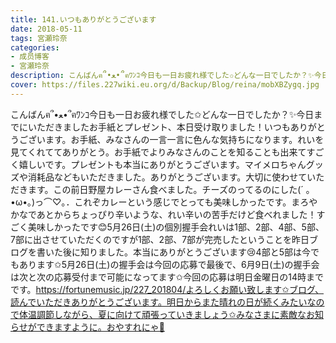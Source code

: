 ```yaml
---
title: 141.いつもありがとうございます
date: 2018-05-11
tags: 宮瀬玲奈
categories: 
- 成员博客
- 宮瀬玲奈
description: こんばんฅ՞•ﻌ•՞ฅﾜﾝｺ今日も一日お疲れ様でした✩どんな一日でしたか？✨今日までにいただきましたお手紙とプレゼント、本日受け取りました！いつもありがとうございます。お手紙、みなさんの一言一言に色んな気持ち...
cover: https://files.227wiki.eu.org/d/Backup/Blog/reina/mobXBZygq.jpg 
---
```


こんばんฅ՞•ﻌ•՞ฅﾜﾝｺ今日も一日お疲れ様でした✩どんな一日でしたか？✨今日までにいただきましたお手紙とプレゼント、本日受け取りました！いつもありがとうございます。お手紙、みなさんの一言一言に色んな気持ちになります。れいを見てくれててありがとう。お手紙でよりみなさんのことを知ることも出来てすごく嬉しいです。プレゼントも本当にありがとうございます。マイメロちゃんグッズや消耗品などもいただきました。ありがとうございます。大切に使わせていただきます。この前日野屋カレーさん食べました。チーズのってるのにした(´ ｡•ω•｡)っ⌒♡｡．これぞカレーという感じでとっても美味しかったです。まろやかなであとからちょっぴり辛いような、れい辛いの苦手だけど食べれました！すごく美味しかったです😊5月26日(土)の個別握手会れいは1部、2部、4部、5部、7部に出させていただくのですが1部、2部、7部が完売したということを昨日ブログを書いた後に知りました。本当にありがとうございます😢4部と5部は今でもあります✩5月26日(土)の握手会は今回の応募で最後で、6月9日(土)の握手会は次と次の応募受付まで可能になってます✩今回の応募は明日金曜日の14時までです。https://fortunemusic.jp/227_201804/よろしくお願い致します✩ブログ、読んでいただきありがとうございます。明日からまた晴れの日が続くみたいなので体温調節しながら、夏に向けて頑張っていきましょう✩みなさまに素敵なお知らせができますように。おやすれにゃ💓


